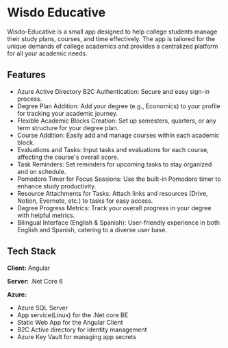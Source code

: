
# Wisdo Educative

Wisdo-Educative is a small app designed to help college students manage their study plans, courses, and time effectively. The app is tailored for the unique demands of college academics and provides a centralized platform for all your academic needs.


## Features

- Azure Active Directory B2C Authentication: Secure and easy sign-in process.
- Degree Plan Addition: Add your degree (e.g., Economics) to your profile for tracking your academic journey.
- Flexible Academic Blocks Creation: Set up semesters, quarters, or any term structure for your degree plan.
- Course Addition: Easily add and manage courses within each academic block.
- Evaluations and Tasks: Input tasks and evaluations for each course, affecting the course's overall score.
- Task Reminders: Set reminders for upcoming tasks to stay organized and on schedule.
- Pomodoro Timer for Focus Sessions: Use the built-in Pomodoro timer to enhance study productivity.
- Resource Attachments for Tasks: Attach links and resources (Drive, Notion, Evernote, etc.) to tasks for easy access.
- Degree Progress Metrics: Track your overall progress in your degree with helpful metrics.
- Bilingual Interface (English & Spanish): User-friendly experience in both English and Spanish, catering to a diverse user base.


## Tech Stack

**Client:** Angular

**Server:** .Net Core 6

**Azure:**
- Azure SQL Server
- App service(Linux) for the .Net core BE
- Static Web App for the Angular Client
- B2C Active directory for Identity management
- Azure Key Vault for managing app secrets
